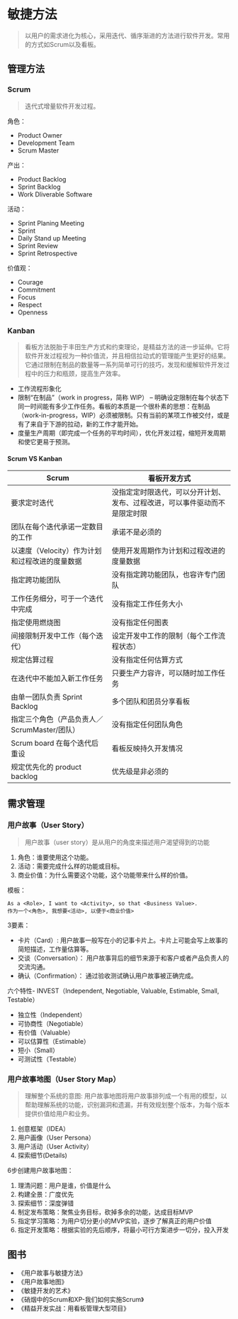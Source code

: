 # 敏捷方法

> 以用户的需求进化为核心，采用迭代、循序渐进的方法进行软件开发。常用的方式如Scrum以及看板。

## 管理方法

### Scrum

> 迭代式增量软件开发过程。

角色：

* Product Owner
* Development Team
* Scrum Master

产出：

* Product Backlog
* Sprint Backlog
* Work Dliverable Software

活动：

* Sprint Planing Meeting
* Sprint
* Daily Stand up Meeting
* Sprint Review
* Sprint Retrospective

价值观：

* Courage
* Commitment
* Focus
* Respect
* Openness

### Kanban

> 看板方法脱胎于丰田生产方式和约束理论，是精益方法的进一步延伸。它将软件开发过程视为一种价值流，并且相信拉动式的管理能产生更好的结果。它通过限制在制品的数量等一系列简单可行的技巧，发现和缓解软件开发过程中的压力和瓶颈，提高生产效率。

* 工作流程形象化
* 限制“在制品”（work in progress，简称 WIP） – 明确设定限制在每个状态下同一时间能有多少工作任务。看板的本质是一个很朴素的思想：在制品（work-in-progress，WIP）必须被限制。只有当前的某项工作被交付，或是有了来自于下游的拉动，新的工作才能开始。
* 度量生产周期（即完成一个任务的平均时间），优化开发过程，缩短开发周期和使它更易于预测。

#### Scrum VS Kanban

|Scrum	|看板开发方式|
|---|----|
|要求定时迭代|	没指定定时限迭代，可以分开计划、发布、过程改进，可以事件驱动而不是限定时限|
|团队在每个迭代承诺一定数目的工作|	承诺不是必须的|
|以速度（Velocity）作为计划和过程改进的度量数据|	使用开发周期作为计划和过程改进的度量数据|
|指定跨功能团队|	没有指定跨功能团队，也容许专门团队|
|工作任务细分，可于一个迭代中完成|	没有指定工作任务大小|
|指定使用燃烧图	|没有指定任何图表|
|间接限制开发中工作（每个迭代）|	设定开发中工作的限制（每个工作流程状态）|
|规定估算过程|没有指定任何估算方式|
|在迭代中不能加入新工作任务	|只要生产力容许，可以随时加工作任务|
|由单一团队负责 Sprint Backlog|多个团队和团员分享看板|
|指定三个角色（产品负责人／ScrumMaster/团队）|没有指定任何团队角色|
|Scrum board 在每个迭代后重设|看板反映持久开发情况|
|规定优先化的 product backlog|优先级是非必须的|

## 需求管理

### 用户故事（User Story）

> 用户故事（user story）是从用户的角度来描述用户渴望得到的功能

1. 角色：谁要使用这个功能。
2. 活动：需要完成什么样的功能或目标。
3. 商业价值：为什么需要这个功能，这个功能带来什么样的价值。

模板：

```
As a <Role>, I want to <Activity>, so that <Business Value>.
作为一个<角色>, 我想要<活动>, 以便于<商业价值>
```

3要素：

* 卡片（Card）: 用户故事一般写在小的记事卡片上。卡片上可能会写上故事的简短描述，工作量估算等。
* 交谈（Conversation）： 用户故事背后的细节来源于和客户或者产品负责人的交流沟通。
* 确认（Confirmation）： 通过验收测试确认用户故事被正确完成。

六个特性- INVEST（Independent, Negotiable, Valuable, Estimable, Small, Testable）

* 独立性（Independent）
* 可协商性（Negotiable）
* 有价值（Valuable）
* 可以估算性（Estimable）
* 短小（Small）
* 可测试性（Testable）

### 用户故事地图（User Story Map）

> 理解整个系统的意图: 用户故事地图将用户故事排列成一个有用的模型，以帮助理解系统的功能，识别漏洞和遗漏，并有效规划整个版本，为每个版本提供价值给用户和业务。

1. 创意框架（IDEA）
2. 用户画像（User Persona）
3. 用户活动（User Activity）
4. 探索细节(Details)

6步创建用户故事地图：

1. 理清问题：用户是谁，价值是什么
2. 构建全景：广度优先
3. 探索细节：深度弹错
4. 制定发布策略：聚焦业务目标，砍掉多余的功能，达成目标MVP
5. 指定学习策略：为用户切分更小的MVP实验，逐步了解真正的用户价值
6. 指定开发策略：根据实验的先后顺序，将最小可行方案进步一切分，投入开发

## 图书

* 《用户故事与敏捷方法》
* 《用户故事地图》
* 《敏捷开发的艺术》
* 《硝烟中的Scrum和XP-我们如何实施Scrum》
* 《精益开发实战：用看板管理大型项目》
